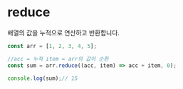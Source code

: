 # reduce

배열의 값을 누적으로 연산하고 반환합니다.

```js
const arr = [1, 2, 3, 4, 5];

//acc = 누적 item = arr의 값이 순환
const sum = arr.reduce((acc, item) => acc + item, 0);

console.log(sum);// 15
```
